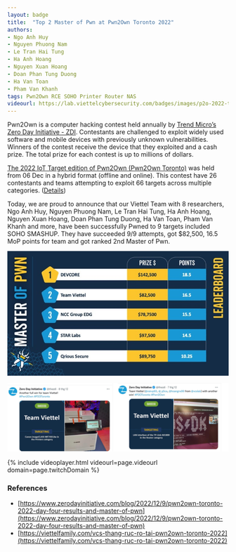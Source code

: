 ```yaml
---
layout: badge
title:  "Top 2 Master of Pwn at Pwn2Own Toronto 2022"
authors:
- Ngo Anh Huy
- Nguyen Phuong Nam
- Le Tran Hai Tung
- Ha Anh Hoang
- Nguyen Xuan Hoang
- Doan Phan Tung Duong
- Ha Van Toan
- Pham Van Khanh
tags: Pwn2Own RCE SOHO Printer Router NAS
videourl: https://lab.viettelcybersecurity.com/badges/images/p2o-2022-toronto.mp4
---
```


Pwn2Own is a computer hacking contest held annually by [Trend Micro’s Zero Day Initiative - ZDI](https://www.zerodayinitiative.com/). Contestants are challenged to exploit widely used software and mobile devices with previously unknown vulnerabilities. Winners of the contest receive the device that they exploited and a cash prize. The total prize for each contest is up to millions of dollars.

[The 2022 IoT Target edition of Pwn2Own (Pwn2Own Toronto)](https://www.thezdi.com/blog/2022/12/5/pwn2own-toronto-2022-the-schedule) was held from 06 Dec in a hybrid format (offline and online). This contest have 26 contestants and teams attempting to exploit 66 targets across multiple categories. ([Details](https://www.youtube.com/watch?v=Yl6zeKqtfbM))

Today, we are proud to announce that our Viettel Team with 8 researchers, Ngo Anh Huy, Nguyen Phuong Nam, Le Tran Hai Tung, Ha Anh Hoang,  Nguyen Xuan Hoang, Doan Phan Tung Duong, Ha Van Toan, Pham Van Khanh and more, have been successfully Pwned to 9 targets included SOHO SMASHUP. They have succeeded 9/9 attempts, got $82,500, 16.5 MoP points for team and got ranked 2nd Master of Pwn.

![top2](/badges/images/p2o-2022-top2.jpg)

![printer](/badges/images/p2o-2022-printer.png)

{% include videoplayer.html videourl=page.videourl domain=page.twitchDomain %}

### References
- [https://www.zerodayinitiative.com/blog/2022/12/9/pwn2own-toronto-2022-day-four-results-and-master-of-pwn](https://www.zerodayinitiative.com/blog/2022/12/9/pwn2own-toronto-2022-day-four-results-and-master-of-pwn)
- [https://viettelfamily.com/vcs-thang-ruc-ro-tai-pwn2own-toronto-2022](https://viettelfamily.com/vcs-thang-ruc-ro-tai-pwn2own-toronto-2022)